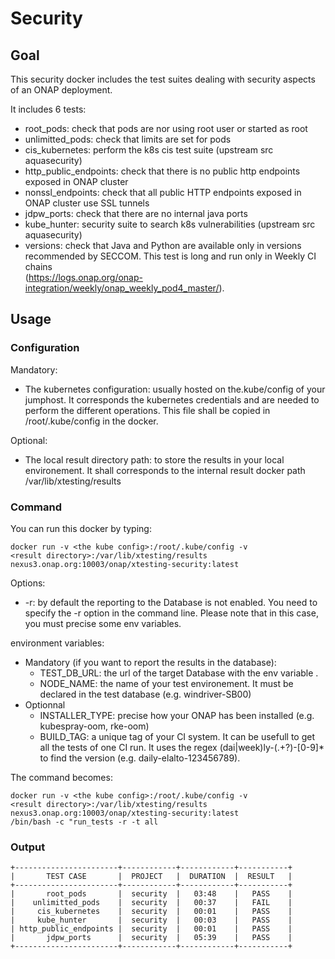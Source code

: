 # Security

## Goal

This security docker includes the test suites dealing with security aspects
of an ONAP deployment.

It includes 6 tests:

- root_pods: check that pods are nor using root user or started as root
- unlimitted_pods: check that limits are set for pods
- cis_kubernetes: perform the k8s cis test suite (upstream src aquasecurity)
- http_public_endpoints: check that there is no public http endpoints exposed in
  ONAP cluster
- nonssl_endpoints: check that all public HTTP endpoints exposed in ONAP
  cluster use SSL tunnels
- jdpw_ports: check that there are no internal java ports
- kube_hunter: security suite to search k8s vulnerabilities (upstream src
  aquasecurity)
- versions: check that Java and Python are available only in versions
  recommended by SECCOM. This test is long and run only in Weekly CI chains\
  (https://logs.onap.org/onap-integration/weekly/onap_weekly_pod4_master/).

## Usage

### Configuration

Mandatory:

- The kubernetes configuration: usually hosted on the.kube/config of your
  jumphost. It corresponds the kubernetes credentials and are needed to perform
  the different operations. This file shall be copied in /root/.kube/config in
  the docker.

Optional:

- The local result directory path: to store the results in your local
  environement. It shall corresponds to the internal result docker path
  /var/lib/xtesting/results

### Command

You can run this docker by typing:

```
docker run -v <the kube config>:/root/.kube/config -v
<result directory>:/var/lib/xtesting/results
nexus3.onap.org:10003/onap/xtesting-security:latest
```

Options:

- \-r: by default the reporting to the Database is not enabled. You need to
  specify the -r option in the command line. Please note that in this case, you
  must precise some env variables.

environment variables:

- Mandatory (if you want to report the results in the database):
  - TEST_DB_URL: the url of the target Database with the env variable .
  - NODE_NAME: the name of your test environement. It must be declared in the
    test database (e.g. windriver-SB00)
- Optionnal
  - INSTALLER_TYPE: precise how your ONAP has been installed (e.g. kubespray-oom,
    rke-oom)
  - BUILD_TAG: a unique tag of your CI system. It can be usefull to get all the
    tests of one CI run. It uses the regex (dai|week)ly-(.+?)-\[0-9]\* to find the
    version (e.g. daily-elalto-123456789).

The command becomes:

```
docker run -v <the kube config>:/root/.kube/config -v
<result directory>:/var/lib/xtesting/results
nexus3.onap.org:10003/onap/xtesting-security:latest
/bin/bash -c "run_tests -r -t all
```

### Output

```
+-----------------------+------------+------------+-----------+
|       TEST CASE       |  PROJECT   |  DURATION  |  RESULT   |
+-----------------------+------------+------------+-----------+
|       root_pods       |  security  |   03:48    |   PASS    |
|    unlimitted_pods    |  security  |   00:37    |   FAIL    |
|     cis_kubernetes    |  security  |   00:01    |   PASS    |
|     kube_hunter       |  security  |   00:03    |   PASS    |
| http_public_endpoints |  security  |   00:01    |   PASS    |
|       jdpw_ports      |  security  |   05:39    |   PASS    |
+-----------------------+------------+------------+-----------+
```
